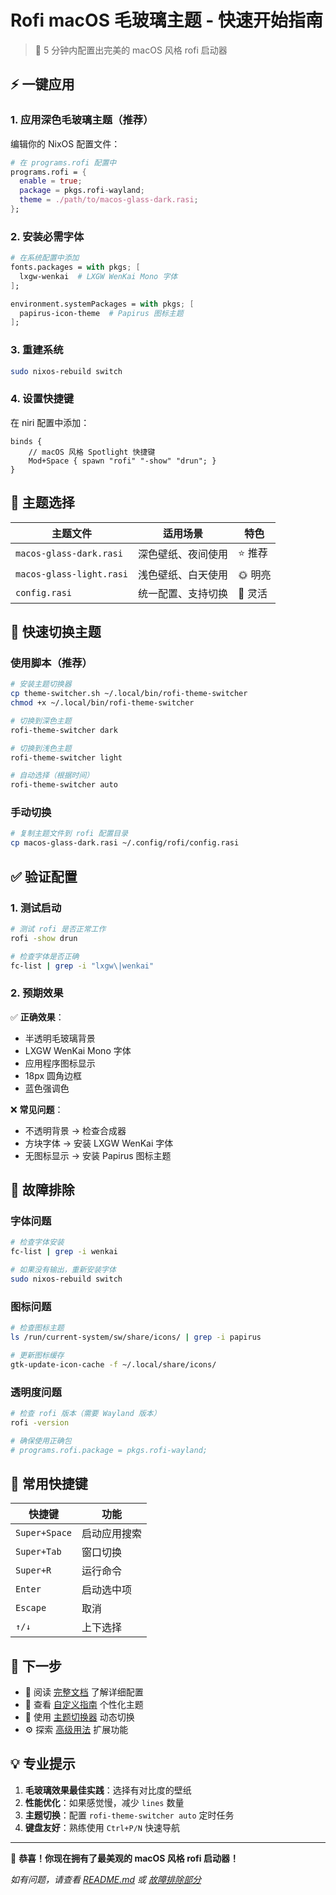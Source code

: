 # Rofi macOS 毛玻璃主题 - 快速开始指南

> 🚀 5 分钟内配置出完美的 macOS 风格 rofi 启动器

## ⚡ 一键应用

### 1. 应用深色毛玻璃主题（推荐）

编辑你的 NixOS 配置文件：

```nix
# 在 programs.rofi 配置中
programs.rofi = {
  enable = true;
  package = pkgs.rofi-wayland;
  theme = ./path/to/macos-glass-dark.rasi;
};
```

### 2. 安装必需字体

```nix
# 在系统配置中添加
fonts.packages = with pkgs; [
  lxgw-wenkai  # LXGW WenKai Mono 字体
];

environment.systemPackages = with pkgs; [
  papirus-icon-theme  # Papirus 图标主题
];
```

### 3. 重建系统

```bash
sudo nixos-rebuild switch
```

### 4. 设置快捷键

在 niri 配置中添加：

```kdl
binds {
    // macOS 风格 Spotlight 快捷键
    Mod+Space { spawn "rofi" "-show" "drun"; }
}
```

## 🎨 主题选择

| 主题文件 | 适用场景 | 特色 |
|----------|----------|------|
| `macos-glass-dark.rasi` | 深色壁纸、夜间使用 | ⭐ 推荐 |
| `macos-glass-light.rasi` | 浅色壁纸、白天使用 | 🌞 明亮 |
| `config.rasi` | 统一配置、支持切换 | 🔄 灵活 |

## 🔧 快速切换主题

### 使用脚本（推荐）

```bash
# 安装主题切换器
cp theme-switcher.sh ~/.local/bin/rofi-theme-switcher
chmod +x ~/.local/bin/rofi-theme-switcher

# 切换到深色主题
rofi-theme-switcher dark

# 切换到浅色主题
rofi-theme-switcher light

# 自动选择（根据时间）
rofi-theme-switcher auto
```

### 手动切换

```bash
# 复制主题文件到 rofi 配置目录
cp macos-glass-dark.rasi ~/.config/rofi/config.rasi
```

## ✅ 验证配置

### 1. 测试启动

```bash
# 测试 rofi 是否正常工作
rofi -show drun

# 检查字体是否正确
fc-list | grep -i "lxgw\|wenkai"
```

### 2. 预期效果

✅ **正确效果**：
- 半透明毛玻璃背景
- LXGW WenKai Mono 字体
- 应用程序图标显示
- 18px 圆角边框
- 蓝色强调色

❌ **常见问题**：
- 不透明背景 → 检查合成器
- 方块字体 → 安装 LXGW WenKai 字体
- 无图标显示 → 安装 Papirus 图标主题

## 🚨 故障排除

### 字体问题
```bash
# 检查字体安装
fc-list | grep -i wenkai

# 如果没有输出，重新安装字体
sudo nixos-rebuild switch
```

### 图标问题
```bash
# 检查图标主题
ls /run/current-system/sw/share/icons/ | grep -i papirus

# 更新图标缓存
gtk-update-icon-cache -f ~/.local/share/icons/
```

### 透明度问题
```bash
# 检查 rofi 版本（需要 Wayland 版本）
rofi -version

# 确保使用正确包
# programs.rofi.package = pkgs.rofi-wayland;
```

## 📱 常用快捷键

| 快捷键 | 功能 |
|--------|------|
| `Super+Space` | 启动应用搜索 |
| `Super+Tab` | 窗口切换 |
| `Super+R` | 运行命令 |
| `Enter` | 启动选中项 |
| `Escape` | 取消 |
| `↑/↓` | 上下选择 |

## 🎯 下一步

- 📖 阅读 [完整文档](./README.md) 了解详细配置
- 🎨 查看 [自定义指南](./README.md#自定义配置) 个性化主题
- 🔧 使用 [主题切换器](./theme-switcher.sh) 动态切换
- ⚙️ 探索 [高级用法](./README.md#高级用法) 扩展功能

## 💡 专业提示

1. **毛玻璃效果最佳实践**：选择有对比度的壁纸
2. **性能优化**：如果感觉慢，减少 `lines` 数量
3. **主题切换**：配置 `rofi-theme-switcher auto` 定时任务
4. **键盘友好**：熟练使用 `Ctrl+P/N` 快速导航

---

🎉 **恭喜！你现在拥有了最美观的 macOS 风格 rofi 启动器！**

*如有问题，请查看 [README.md](./README.md) 或 [故障排除部分](./README.md#故障排除)*